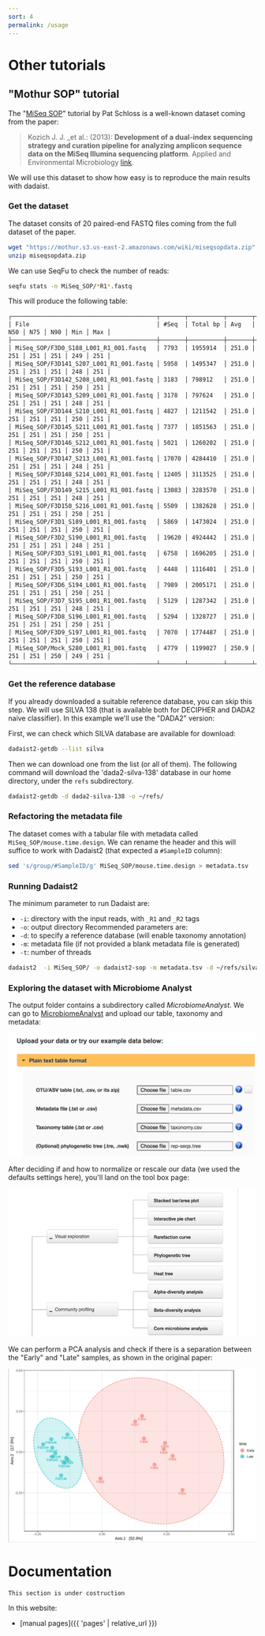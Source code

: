 ```yaml
---
sort: 4
permalink: /usage
---
```

# Other tutorials

## "Mothur SOP" tutorial

The "[MiSeq SOP](https://mothur.org/wiki/miseq_sop/)" tutorial by Pat Schloss
is a well-known dataset coming from the paper:

> Kozich J. J. _et al.: (2013): **Development of a dual-index sequencing strategy and curation pipeline for analyzing amplicon sequence data on the MiSeq Illumina sequencing platform**. Applied and Environmental Microbiology [link](https://aem.asm.org/content/79/17/5112).

We will use this dataset to show how easy is to reproduce the main results with dadaist.

### Get the dataset

The dataset consits of 20 paired-end FASTQ files coming from the full dataset of the paper.

```bash
wget "https://mothur.s3.us-east-2.amazonaws.com/wiki/miseqsopdata.zip"
unzip miseqsopdata.zip
```

We can use SeqFu to check the number of reads:
```bash
seqfu stats -n MiSeq_SOP/*R1*.fastq
```

This will produce the following table:
```
┌─────────────────────────────────────────┬───────┬──────────┬───────┬─────┬─────┬─────┬─────┬─────┐
│ File                                    │ #Seq  │ Total bp │ Avg   │ N50 │ N75 │ N90 │ Min │ Max │
├─────────────────────────────────────────┼───────┼──────────┼───────┼─────┼─────┼─────┼─────┼─────┤
│ MiSeq_SOP/F3D0_S188_L001_R1_001.fastq   │ 7793  │ 1955914  │ 251.0 │ 251 │ 251 │ 251 │ 249 │ 251 │
│ MiSeq_SOP/F3D141_S207_L001_R1_001.fastq │ 5958  │ 1495347  │ 251.0 │ 251 │ 251 │ 251 │ 248 │ 251 │
│ MiSeq_SOP/F3D142_S208_L001_R1_001.fastq │ 3183  │ 798912   │ 251.0 │ 251 │ 251 │ 251 │ 250 │ 251 │
│ MiSeq_SOP/F3D143_S209_L001_R1_001.fastq │ 3178  │ 797624   │ 251.0 │ 251 │ 251 │ 251 │ 248 │ 251 │
│ MiSeq_SOP/F3D144_S210_L001_R1_001.fastq │ 4827  │ 1211542  │ 251.0 │ 251 │ 251 │ 251 │ 250 │ 251 │
│ MiSeq_SOP/F3D145_S211_L001_R1_001.fastq │ 7377  │ 1851563  │ 251.0 │ 251 │ 251 │ 251 │ 250 │ 251 │
│ MiSeq_SOP/F3D146_S212_L001_R1_001.fastq │ 5021  │ 1260202  │ 251.0 │ 251 │ 251 │ 251 │ 250 │ 251 │
│ MiSeq_SOP/F3D147_S213_L001_R1_001.fastq │ 17070 │ 4284410  │ 251.0 │ 251 │ 251 │ 251 │ 248 │ 251 │
│ MiSeq_SOP/F3D148_S214_L001_R1_001.fastq │ 12405 │ 3113525  │ 251.0 │ 251 │ 251 │ 251 │ 248 │ 251 │
│ MiSeq_SOP/F3D149_S215_L001_R1_001.fastq │ 13083 │ 3283570  │ 251.0 │ 251 │ 251 │ 251 │ 248 │ 251 │
│ MiSeq_SOP/F3D150_S216_L001_R1_001.fastq │ 5509  │ 1382628  │ 251.0 │ 251 │ 251 │ 251 │ 250 │ 251 │
│ MiSeq_SOP/F3D1_S189_L001_R1_001.fastq   │ 5869  │ 1473024  │ 251.0 │ 251 │ 251 │ 251 │ 250 │ 251 │
│ MiSeq_SOP/F3D2_S190_L001_R1_001.fastq   │ 19620 │ 4924442  │ 251.0 │ 251 │ 251 │ 251 │ 248 │ 251 │
│ MiSeq_SOP/F3D3_S191_L001_R1_001.fastq   │ 6758  │ 1696205  │ 251.0 │ 251 │ 251 │ 251 │ 250 │ 251 │
│ MiSeq_SOP/F3D5_S193_L001_R1_001.fastq   │ 4448  │ 1116401  │ 251.0 │ 251 │ 251 │ 251 │ 250 │ 251 │
│ MiSeq_SOP/F3D6_S194_L001_R1_001.fastq   │ 7989  │ 2005171  │ 251.0 │ 251 │ 251 │ 251 │ 250 │ 251 │
│ MiSeq_SOP/F3D7_S195_L001_R1_001.fastq   │ 5129  │ 1287342  │ 251.0 │ 251 │ 251 │ 251 │ 248 │ 251 │
│ MiSeq_SOP/F3D8_S196_L001_R1_001.fastq   │ 5294  │ 1328727  │ 251.0 │ 251 │ 251 │ 251 │ 250 │ 251 │
│ MiSeq_SOP/F3D9_S197_L001_R1_001.fastq   │ 7070  │ 1774487  │ 251.0 │ 251 │ 251 │ 251 │ 250 │ 251 │
│ MiSeq_SOP/Mock_S280_L001_R1_001.fastq   │ 4779  │ 1199027  │ 250.9 │ 251 │ 251 │ 250 │ 249 │ 251 │
└─────────────────────────────────────────┴───────┴──────────┴───────┴─────┴─────┴─────┴─────┴─────┘
```

### Get the reference database
If you already downloaded a suitable reference database, you can skip this step.
We will use SILVA 138 (that is available both for DECIPHER and DADA2 naive classifier).
In this example we'll use the "DADA2" version:

First, we can check which SILVA database are available for download:
```bash
dadaist2-getdb --list silva
```

Then we can download one from the list (or all of them). The following command will
download the 'dada2-silva-138' database in our home directory, under the `refs` subdirectory.

```bash
dadaist2-getdb -d dada2-silva-138 -o ~/refs/
```


### Refactoring the metadata file

The dataset comes with a tabular file with metadata called `MiSeq_SOP/mouse.time.design`.
We can rename the header and this will suffice to work with Dadaist2 (that expected
  a `#SampleID` column):

```bash
sed 's/group/#SampleID/g' MiSeq_SOP/mouse.time.design > metadata.tsv
```

### Running Dadaist2

The minimum parameter to run Dadaist are:
* `-i`: directory with the input reads, with `_R1` and `_R2` tags
* `-o`: output directory
Recommended parameters are:
* `-d`: to specify a reference database (will enable taxonomy annotation)
* `-m`: metadata file (if not provided a blank metadata file is generated)
* `-t`: number of threads
  
```bash
dadaist2  -i MiSeq_SOP/ -o dadaist2-sop -m metadata.tsv -d ~/refs/silva_nr_v138_train_set.fa.gz
```

### Exploring the dataset with Microbiome Analyst

The output folder contains a subdirectory called _MicrobiomeAnalyst_.
We can go to [MicrobiomeAnalyst](https://www.microbiomeanalyst.ca/MicrobiomeAnalyst/upload/OtuUploadView.xhtml)
and upload our table, taxonomy and metadata:

<img src="img/ma-form.png" width="500" height="250"  alt="MicrobiomeAnalyst input form">

After deciding if and how to normalize or rescale our data (we used the defaults settings here),
you'll land on the tool box page:

<img src="img/ma-tools.png" width="570" height="300" alt="MicrobiomeAnalyst menu">

We can perform a PCA analysis and check if there is a separation between the "Early" and "Late"
samples, as shown in the original paper:

<img src="img/ma-pca.png" >


# Documentation

```note
This section is under costruction
```

In this website:
 * [manual pages]({{ 'pages' | relative_url }})
